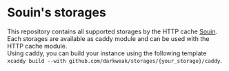 # Souin's storages

This repository contains all supported storages by the HTTP cache [Souin](https://github.com/darkweak/souin).  
Each storages are available as caddy module and can be used with the HTTP cache module.  
Using caddy, you can build your instance using the following template `xcaddy build --with github.com/darkweak/storages/{your_storage}/caddy`.
